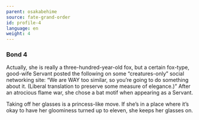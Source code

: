 ```yaml
---
parent: osakabehime
source: fate-grand-order
id: profile-4
language: en
weight: 4
---
```


### Bond 4

Actually, she is really a three-hundred-year-old fox, but a certain fox-type, good-wife Servant posted the following on some “creatures-only” social networking site: “We are WAY too similar, so you’re going to do something about it. (Liberal translation to preserve some measure of elegance.)” After an atrocious flame war, she chose a bat motif when appearing as a Servant.

Taking off her glasses is a princess-like move. If she’s in a place where it’s okay to have her gloominess turned up to eleven, she keeps her glasses on.
